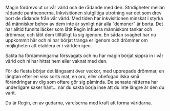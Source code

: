 Magin fördrevs ut ur vår värld och de rådande med den. Stridigheter mellan rådande pantheonerna, Inkvisitionen slutgiltiga utrotning var det som drev bort de rådande från vår värld. Med tiden har inkvisitionen minskat i styrka då människor behov av dem inte är synligt när alla “demoner” är borta. Det har alltid funnits läcker som låtit Regin influera människors tankar och drömmar, och låtit dem tillfälligt ta sig igenom. En sådan svaghet har nu uppkommit här och ni har börjat tränga er igenom och drömmer om möjligheten att etablera er i världen igen.

Sakta ha fördämningarna försvagats och nu har magin börjat sippra in i vår värld och ni har hittat hem eller vaknat med den.

För de flesta börjar det långsamt över veckor, med upprepade drömmar, en längtan efter en viss sorts mat, en oro, eller obefogad ilska små förändringar av dig som oftare gör sig påminda. De senaste nätterna har underligare saker hänt… när du sakta börja inse att du inte längre är den du varit.

Du är Regin, en av gudarna, varelserna med kraft att forma världarna. 
